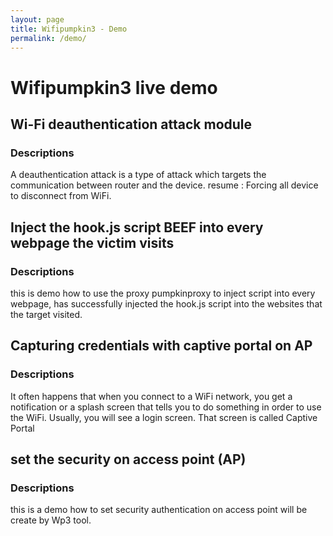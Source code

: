 ```yaml
---
layout: page
title: Wifipumpkin3 - Demo
permalink: /demo/
---
```


# Wifipumpkin3 live demo 

## Wi-Fi deauthentication attack module

### Descriptions

A deauthentication attack is a type of attack which targets the communication between router and the device. resume : Forcing all device to disconnect from WiFi.

<script id="asciicast-326820" src="https://asciinema.org/a/326820.js" async></script>


## Inject the hook.js script BEEF into every webpage the victim visits

### Descriptions

this is demo how to use the proxy pumpkinproxy to inject script into every webpage, has successfully injected the hook.js script into the websites that the target visited.

<script id="asciicast-323429" src="https://asciinema.org/a/323429.js" async></script>


## Capturing credentials with captive portal on AP

### Descriptions

It often happens that when you connect to a WiFi network, you get a notification or a splash screen that tells you to do something in order to use the WiFi. Usually, you will see a login screen. That screen is called Captive Portal

<script id="asciicast-322485" src="https://asciinema.org/a/322485.js" async></script>


## set the security on access point (AP)

### Descriptions

this is a demo how to set security authentication on access point will be create by Wp3 tool.

<script id="asciicast-322340" src="https://asciinema.org/a/322340.js" async></script>

